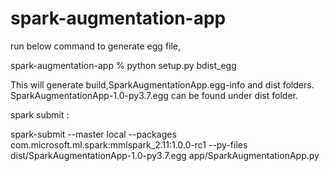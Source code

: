 # spark-augmentation-app

run below command to generate egg file,

spark-augmentation-app % python setup.py bdist_egg 

This will generate build,SparkAugmentationApp.egg-info and dist folders. SparkAugmentationApp-1.0-py3.7.egg can be found under dist folder.

spark submit :

spark-submit --master local  --packages com.microsoft.ml.spark:mmlspark_2.11:1.0.0-rc1 --py-files dist/SparkAugmentationApp-1.0-py3.7.egg app/SparkAugmentationApp.py